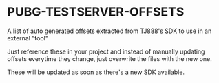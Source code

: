 # PUBG-TESTSERVER-OFFSETS

A list of auto generated offsets extracted from [TJ888](https://github.com/TJ888/PUBG-TestServer-SDK)'s SDK to use in an external "tool"

Just reference these in your project and instead of manually updating offsets everytime they change, just overwrite the files with the new one. 

These will be updated as soon as there's a new SDK available. 